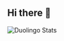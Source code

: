 ## Hi there 👋

![Duolingo Stats](https://duolingo-stats-card.vercel.app/api?username=LaoPao333)

<!--
**LaoPao333/LaoPao333** is a ✨ _special_ ✨ repository because its `README.md` (this file) appears on your GitHub profile.

Here are some ideas to get you started:

- 🔭 I’m currently working on N/A
- 🌱 I’m currently learning English / Python
- 👯 I’m looking to collaborate on ...
- 🤔 I’m looking for help with ...
- 💬 Ask me about ...
- 📫 How to reach me: ...
- 😄 Pronouns: ...
- ⚡ Fun fact: ...
-->
